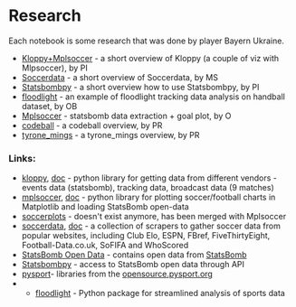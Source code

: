 # Research

Each notebook is some research that was done by player Bayern Ukraine.

- [Kloppy+Mplsoccer](pi_kloppy_mplsoccer.ipynb) - a short overview of Kloppy (a couple of viz with Mlpsoccer), by PI
- [Soccerdata](ms_soccerdata.ipynb) - a short overview of Soccerdata, by MS
- [Statsbombpy](pi_statsbombpy.ipynb) - a short overview how to use Statsbombpy, by PI
- [floodlight](floodlight.ipynb) - an example of floodlight tracking data analysis on handball dataset, by OB
- [Mplsoccer](ob_mplsoccer_statsbomb_euro.ipynb) - statsbomb data extraction + goal plot, by O
- [codeball](codeball.ipynb) - a codeball overview, by PR
- [tyrone_mings](tyrone_mings) - a tyrone_mings overview, by PR
### Links:

- [kloppy](https://github.com/PySport/kloppy), [doc](https://kloppy.pysport.org) - python library for getting data from different vendors - events data (statsbomb), tracking data, broadcast data (9 matches)
- [mplsoccer](https://github.com/andrewRowlinson/mplsoccer), [doc](https://mplsoccer.readthedocs.io/en/latest/gallery/index.html) - python library for plotting soccer/football charts in Matplotlib and loading StatsBomb open-data
- [soccerplots](https://github.com/Slothfulwave612/soccerplots) - doesn't exist anymore, has been merged with Mplsoccer
- [soccerdata](https://github.com/probberechts/soccerdata), [doc](https://soccerdata.readthedocs.io/en/latest/) - a collection of scrapers to gather soccer data from popular websites, including Club Elo, ESPN, FBref, FiveThirtyEight, Football-Data.co.uk, SoFIFA and WhoScored
- [StatsBomb Open Data](https://github.com/statsbomb/open-data/tree/master) - contains open data from [StatsBomb](https://statsbomb.com/what-we-do/hub/free-data/)
- [Statsbombpy](https://github.com/statsbomb/statsbombpy/tree/master) - access to StatsBomb open data through API
- [pysport](https://docs.google.com/spreadsheets/d/1xxafbDDwJKa1-rNfwkFz26i32aStEBiW6RwlCm-NF-4/edit?usp=sharing)- libraries from the [opensource.pysport.org](https://opensource.pysport.org/)
- - [floodlight](https://floodlight.readthedocs.io/en/latest/#) - Python package for streamlined analysis of sports data
